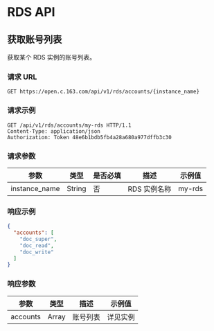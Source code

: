 # RDS API

## 获取账号列表

获取某个 RDS 实例的账号列表。

### 请求 URL

`GET https://open.c.163.com/api/v1/rds/accounts/{instance_name}`

### 请求示例

```http
GET /api/v1/rds/accounts/my-rds HTTP/1.1
Content-Type: application/json
Authorization: Token 48e6b1bdb5fb4a28a680a977dffb3c30
```

### 请求参数

|      参数     |  类型  | 是否必填 |     描述     | 示例值 |
|---------------|--------|----------|--------------|--------|
| instance_name | String | 否       | RDS 实例名称 | my-rds |


### 响应示例

```json
{
  "accounts": [
    "doc_super",
    "doc_read",
    "doc_write"
  ]
}
```

### 响应参数

|   参数   |  类型 |   描述   |  示例值  |
|----------|-------|----------|----------|
| accounts | Array | 账号列表 | 详见实例 |












